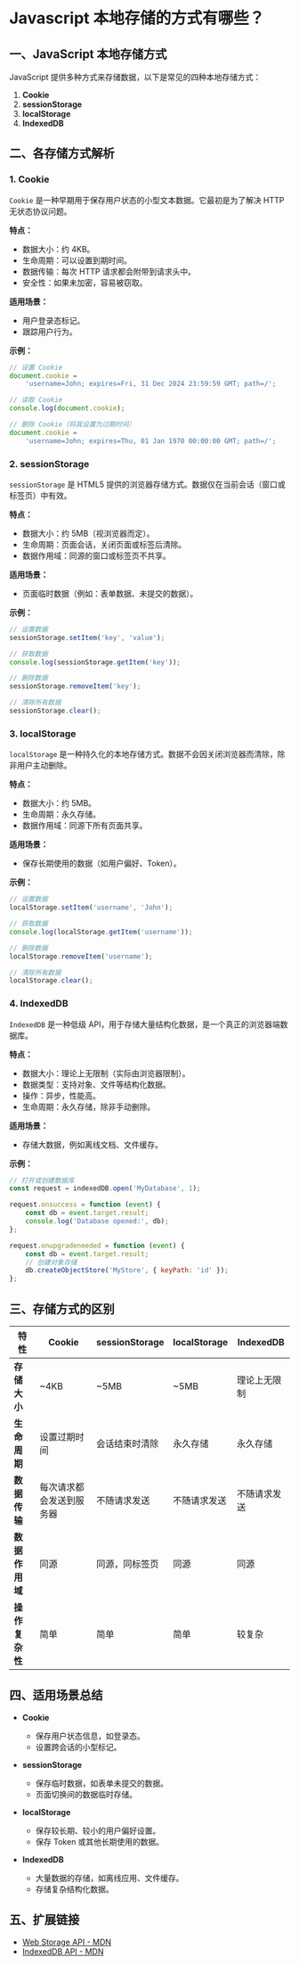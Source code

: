 # Javascript 本地存储的方式有哪些？

## 一、JavaScript 本地存储方式

JavaScript 提供多种方式来存储数据，以下是常见的四种本地存储方式：

1. **Cookie**
2. **sessionStorage**
3. **localStorage**
4. **IndexedDB**

## 二、各存储方式解析

### 1. Cookie

`Cookie` 是一种早期用于保存用户状态的小型文本数据。它最初是为了解决 HTTP 无状态协议问题。

**特点：**

- 数据大小：约 4KB。
- 生命周期：可以设置到期时间。
- 数据传输：每次 HTTP 请求都会附带到请求头中。
- 安全性：如果未加密，容易被窃取。

**适用场景：**

- 用户登录态标记。
- 跟踪用户行为。

**示例：**

```javascript
// 设置 Cookie
document.cookie =
	'username=John; expires=Fri, 31 Dec 2024 23:59:59 GMT; path=/';

// 读取 Cookie
console.log(document.cookie);

// 删除 Cookie（将其设置为过期时间）
document.cookie =
	'username=John; expires=Thu, 01 Jan 1970 00:00:00 GMT; path=/';
```

### 2. sessionStorage

`sessionStorage` 是 HTML5 提供的浏览器存储方式。数据仅在当前会话（窗口或标签页）中有效。

**特点：**

- 数据大小：约 5MB（视浏览器而定）。
- 生命周期：页面会话，关闭页面或标签后清除。
- 数据作用域：同源的窗口或标签页不共享。

**适用场景：**

- 页面临时数据（例如：表单数据、未提交的数据）。

**示例：**

```javascript
// 设置数据
sessionStorage.setItem('key', 'value');

// 获取数据
console.log(sessionStorage.getItem('key'));

// 删除数据
sessionStorage.removeItem('key');

// 清除所有数据
sessionStorage.clear();
```

### 3. localStorage

`localStorage` 是一种持久化的本地存储方式。数据不会因关闭浏览器而清除，除非用户主动删除。

**特点：**

- 数据大小：约 5MB。
- 生命周期：永久存储。
- 数据作用域：同源下所有页面共享。

**适用场景：**

- 保存长期使用的数据（如用户偏好、Token）。

**示例：**

```javascript
// 设置数据
localStorage.setItem('username', 'John');

// 获取数据
console.log(localStorage.getItem('username'));

// 删除数据
localStorage.removeItem('username');

// 清除所有数据
localStorage.clear();
```

### 4. IndexedDB

`IndexedDB` 是一种低级 API，用于存储大量结构化数据，是一个真正的浏览器端数据库。

**特点：**

- 数据大小：理论上无限制（实际由浏览器限制）。
- 数据类型：支持对象、文件等结构化数据。
- 操作：异步，性能高。
- 生命周期：永久存储，除非手动删除。

**适用场景：**

- 存储大数据，例如离线文档、文件缓存。

**示例：**

```javascript
// 打开或创建数据库
const request = indexedDB.open('MyDatabase', 1);

request.onsuccess = function (event) {
	const db = event.target.result;
	console.log('Database opened:', db);
};

request.onupgradeneeded = function (event) {
	const db = event.target.result;
	// 创建对象存储
	db.createObjectStore('MyStore', { keyPath: 'id' });
};
```

## 三、存储方式的区别

| **特性**       | **Cookie**               | **sessionStorage** | **localStorage** | **IndexedDB** |
| -------------- | ------------------------ | ------------------ | ---------------- | ------------- |
| **存储大小**   | ~4KB                     | ~5MB               | ~5MB             | 理论上无限制  |
| **生命周期**   | 设置过期时间             | 会话结束时清除     | 永久存储         | 永久存储      |
| **数据传输**   | 每次请求都会发送到服务器 | 不随请求发送       | 不随请求发送     | 不随请求发送  |
| **数据作用域** | 同源                     | 同源，同标签页     | 同源             | 同源          |
| **操作复杂性** | 简单                     | 简单               | 简单             | 较复杂        |

## 四、适用场景总结

- **Cookie**
  - 保存用户状态信息，如登录态。
  - 设置跨会话的小型标记。
- **sessionStorage**

  - 保存临时数据，如表单未提交的数据。
  - 页面切换间的数据临时存储。

- **localStorage**

  - 保存较长期、较小的用户偏好设置。
  - 保存 Token 或其他长期使用的数据。

- **IndexedDB**
  - 大量数据的存储，如离线应用、文件缓存。
  - 存储复杂结构化数据。

## 五、扩展链接

- [Web Storage API - MDN](https://developer.mozilla.org/en-US/docs/Web/API/Web_Storage_API)
- [IndexedDB API - MDN](https://developer.mozilla.org/en-US/docs/Web/API/IndexedDB_API)
